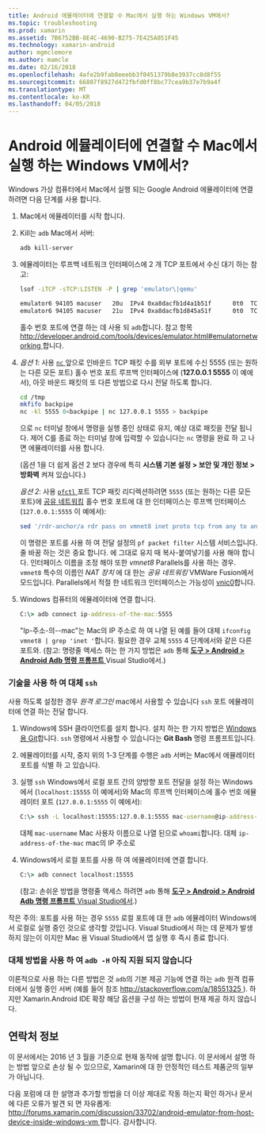 ```yaml
---
title: Android 에뮬레이터에 연결할 수 Mac에서 실행 하는 Windows VM에서?
ms.topic: troubleshooting
ms.prod: xamarin
ms.assetid: 7B6752BB-8E4C-4690-B275-7E425A051F45
ms.technology: xamarin-android
author: mgmclemore
ms.author: mamcle
ms.date: 02/16/2018
ms.openlocfilehash: 4afe2b9fab8eeebb3f0451379b8e3937cc8d8f55
ms.sourcegitcommit: 66807f8927d472fbfd0ff8bc77cea9b37e7b9a4f
ms.translationtype: MT
ms.contentlocale: ko-KR
ms.lasthandoff: 04/05/2018
---
```

# <a name="is-it-possible-to-connect-to-android-emulators-running-on-a-mac-from-a-windows-vm"></a>Android 에뮬레이터에 연결할 수 Mac에서 실행 하는 Windows VM에서?

Windows 가상 컴퓨터에서 Mac에서 실행 되는 Google Android 에뮬레이터에 연결 하려면 다음 단계를 사용 합니다.

1.  Mac에서 에뮬레이터를 시작 합니다.

2.  Kill는 `adb` Mac에서 서버:

    ```bash
    adb kill-server
    ```

3.  에뮬레이터는 루프백 네트워크 인터페이스에 2 개 TCP 포트에서 수신 대기 하는 참고:

    ```bash
    lsof -iTCP -sTCP:LISTEN -P | grep 'emulator\|qemu'

    emulator6 94105 macuser   20u  IPv4 0xa8dacfb1d4a1b51f      0t0  TCP localhost:5555 (LISTEN)
    emulator6 94105 macuser   21u  IPv4 0xa8dacfb1d845a51f      0t0  TCP localhost:5554 (LISTEN)
    ```

    홀수 번호 포트에 연결 하는 데 사용 되 `adb`합니다. 참고 항목 [ http://developer.android.com/tools/devices/emulator.html#emulatornetworking ](http://developer.android.com/tools/devices/emulator.html#emulatornetworking)합니다.

4.  _옵션 1_: 사용 [ `nc` ](https://developer.apple.com/library/mac/documentation/Darwin/Reference/ManPages/man1/nc.1.html) 앞으로 인바운드 TCP 패킷 수를 외부 포트에 수신 5555 (또는 원하는 다른 모든 포트) 홀수 번호 포트 루프백 인터페이스에 (**127.0.0.1 5555** 이 예에서), 아웃 바운드 패킷의 또 다른 방법으로 다시 전달 하도록 합니다.

    ```bash
    cd /tmp
    mkfifo backpipe
    nc -kl 5555 0<backpipe | nc 127.0.0.1 5555 > backpipe
    ```

    으로 `nc` 터미널 창에서 명령을 실행 중인 상태로 유지, 예상 대로 패킷을 전달 됩니다. 제어 C를 종료 하는 터미널 창에 입력할 수 있습니다는 `nc` 명령을 완료 하 고 나면 에뮬레이터를 사용 합니다.

    (옵션 1을 더 쉽게 옵션 2 보다 경우에 특히 **시스템 기본 설정 > 보안 및 개인 정보 > 방화벽** 켜져 있습니다.) 

    _옵션 2_: 사용 [ `pfctl` ](https://developer.apple.com/library/mac/documentation/Darwin/Reference/ManPages/man8/pfctl.8.html) 포트 TCP 패킷 리디렉션하려면 `5555` (또는 원하는 다른 모든 포트)에 [공유 네트워킹](http://kb.parallels.com/en/4948) 홀수 번호 포트에 대 한 인터페이스는 루프백 인터페이스 (`127.0.0.1:5555` 이 예에서):

    ```bash
    sed '/rdr-anchor/a rdr pass on vmnet8 inet proto tcp from any to any port 5555 -> 127.0.0.1 port 5555' /etc/pf.conf | sudo pfctl -ef -
    ```

    이 명령은 포트를 사용 하 여 전달 설정의 `pf packet filter` 시스템 서비스입니다. 줄 바꿈 하는 것은 중요 합니다. 에 그대로 유지 때 복사-붙여넣기를 사용 해야 합니다. 인터페이스 이름을 조정 해야 또한 *vmnet8* Parallels를 사용 하는 경우. `vmnet8` 특수의 이름인 *NAT 장치* 에 대 한는 *공유 네트워킹* VMWare Fusion에서 모드입니다. Parallels에서 적절 한 네트워크 인터페이스는 가능성이 [vnic0](http://download.parallels.com/doc/psbm/en/Parallels_Server_Bare_Metal_Users_Guide/29258.htm)합니다.

5.  Windows 컴퓨터의 에뮬레이터에 연결 합니다.

    ```cmd
    C:\> adb connect ip-address-of-the-mac:5555
    ```

    "Ip-주소-의--mac"는 Mac의 IP 주소로 하 여 나열 된 예를 들어 대체 `ifconfig vmnet8 | grep 'inet '`합니다. 필요한 경우 교체 `5555` 4 단계에서와 같은 다른 포트와\. (참고: 명령줄 액세스 하는 한 가지 방법은 `adb` 통해 [ **도구 > Android > Android Adb 명령 프롬프트** ](~/cross-platform/troubleshooting/questions/version-logs.md#adb-logcat) Visual Studio에서.)

### <a name="alternate-technique-using-ssh"></a>기술을 사용 하 여 대체 `ssh`

사용 하도록 설정한 경우 _원격 로그인_ mac에서 사용할 수 있습니다 `ssh` 포트 에뮬레이터에 연결 하는 전달 합니다.

1.  Windows에 SSH 클라이언트를 설치 합니다. 설치 하는 한 가지 방법은 [Windows 용 Git](https://git-for-windows.github.io/)합니다. `ssh` 명령에서 사용할 수 있습니다는 **Git Bash** 명령 프롬프트입니다.

2.  에뮬레이터를 시작, 중지 위의 1-3 단계를 수행은 `adb` 서버는 Mac에서 에뮬레이터 포트를 식별 하 고 있습니다.

3.  실행 `ssh` Windows에서 로컬 포트 간의 양방향 포트 전달을 설정 하는 Windows에서 (`localhost:15555` 이 예에서)와 Mac의 루프백 인터페이스에 홀수 번호 에뮬레이터 포트 (`127.0.0.1:5555` 이 예에서):

    ```cmd 
    C:\> ssh -L localhost:15555:127.0.0.1:5555 mac-username@ip-address-of-the-mac
    ```

    대체 `mac-username` Mac 사용자 이름으로 나열 된으로 `whoami`합니다. 대체 `ip-address-of-the-mac` mac의 IP 주소로

4.  Windows에서 로컬 포트를 사용 하 여 에뮬레이터에 연결 합니다.

    ```cmd
    C:\> adb connect localhost:15555
    ```

    (참고: 손쉬운 방법을 명령줄 액세스 하려면 `adb` 통해 [ **도구 > Android > Android Adb 명령 프롬프트** Visual Studio에서](~/cross-platform/troubleshooting/questions/version-logs.md#adb-logcat).)

작은 주의: 포트를 사용 하는 경우 `5555` 로컬 포트에 대 한 `adb` 에뮬레이터 Windows에서 로컬로 실행 중인 것으로 생각할 것입니다. Visual Studio에서 하는 데 문제가 발생 하지 않는이 이지만 Mac 용 Visual Studio에서 앱 실행 후 즉시 종료 합니다.

### <a name="alternate-technique-using-adb--h-is-not-yet-supported"></a>대체 방법을 사용 하 여 `adb -H` 아직 지원 되지 않습니다

이론적으로 사용 하는 다른 방법은 것 `adb`의 기본 제공 기능에 연결 하는 `adb` 원격 컴퓨터에서 실행 중인 서버 (예를 들어 참조 [ http://stackoverflow.com/a/18551325 ](http://stackoverflow.com/a/18551325)).
하지만 Xamarin.Android IDE 확장 해당 옵션을 구성 하는 방법이 현재 제공 하지 않습니다.

## <a name="contact-information"></a>연락처 정보

이 문서에서는 2016 년 3 월을 기준으로 현재 동작에 설명 합니다. 이 문서에서 설명 하는 방법 앞으로 손상 될 수 있으므로, Xamarin에 대 한 안정적인 테스트 제품군의 일부가 아닙니다.

다음 포럼에 대 한 설명과 추가할 방법을 더 이상 제대로 작동 하는지 확인 하거나 문서에 다른 오류가 발견 되 면 자유롭게: [ http://forums.xamarin.com/discussion/33702/android-emulator-from-host-device-inside-windows-vm ](http://forums.xamarin.com/discussion/33702/android-emulator-from-host-device-inside-windows-vm)합니다.
감사합니다.

